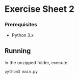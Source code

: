 # Exercise Sheet 2

### Prerequisites

* Python 3.x

## Running 

In the unzipped folder, execute:

```
python3 main.py
```
